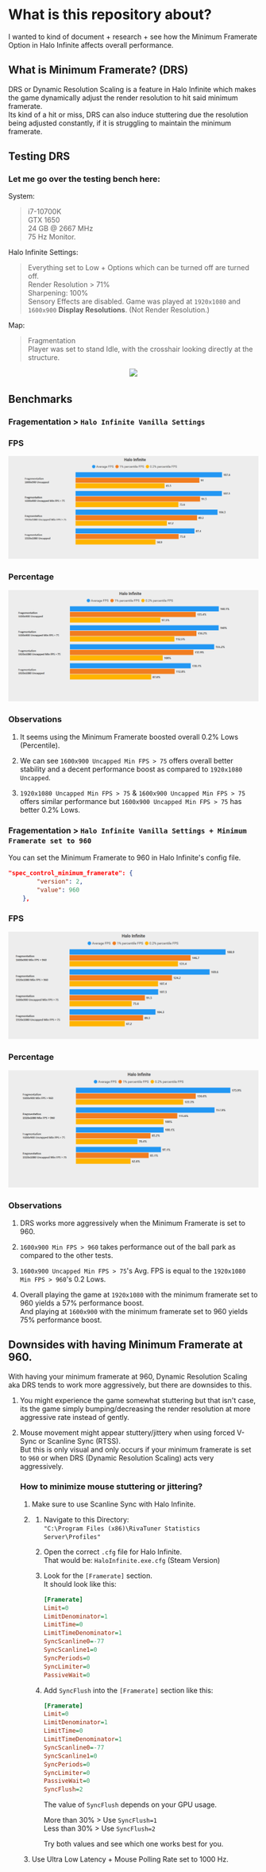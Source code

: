 # What is this repository about?
I wanted to kind of document + research + see how the Minimum Framerate Option in Halo Infinite affects overall performance.

## What is Minimum Framerate? (DRS)
DRS or Dynamic Resolution Scaling is a feature in Halo Infinite which makes the game dynamically adjust the render resolution to hit said minimum framerate.          
Its kind of a hit or miss, DRS can also induce stuttering due the resolution being adjusted constantly, if it is struggling to maintain the minimum framerate.

## Testing DRS

### Let me go over the testing bench here:
System:
> i7-10700K       
> GTX 1650       
> 24 GB @ 2667 MHz      
> 75 Hz Monitor.

Halo Infinite Settings:
> Everything set to Low + Options which can be turned off are turned off.         
> Render Resolution > 71%   
> Sharpening: 100%         
> Sensory Effects are disabled.
> Game was played at `1920x1080` and `1600x900` **Display Resolutions**. (Not Render Resolution.)

Map:
> Fragmentation       
> Player was set to stand Idle, with the crosshair looking directly at the structure.       
<p align='center'><img src='images/Untitled.png'></p>

## Benchmarks

### Fragementation > `Halo Infinite Vanilla Settings`

### FPS
<p align='center'><img src='images/fragementation.png'></p>

### Percentage
<p align='center'><img src='images/fragementation percent.png'></p>

### Observations
1. It seems using the Minimum Framerate boosted overall 0.2% Lows (Percentile).    

2. We can see `1600x900 Uncapped Min FPS > 75` offers overall better stability and a decent performance boost as compared to `1920x1080 Uncapped`.

3. `1920x1080 Uncapped Min FPS > 75` & `1600x900 Uncapped Min FPS > 75` offers similar performance but `1600x900 Uncapped Min FPS > 75` has better 0.2% Lows.


### Fragementation > `Halo Infinite Vanilla Settings + Minimum Framerate set to 960`

You can set the Minimum Framerate to 960 in Halo Infinite's config file.
```json
"spec_control_minimum_framerate": {
        "version": 2,
        "value": 960
    },
```

### FPS
<p align='center'><img src='images/fragementation 960.png'></p>

### Percentage
<p align='center'><img src='images/fragementation 960 percent.png'></p>

### Observations
1. DRS works more aggressively when the Minimum Framerate is set to 960.

2. `1600x900 Min FPS > 960` takes performance out of the ball park as compared to the other tests.

3. `1600x900 Uncapped Min FPS > 75`'s Avg. FPS is equal to the `1920x1080 Min FPS > 960`'s 0.2 Lows.

4. Overall playing the game at `1920x1080` with the minimum framerate set to 960 yields a 57% performance boost.             
   And playing at `1600x900` with the minimum framerate set to 960 yields 75% performance boost.


## Downsides with having Minimum Framerate at 960.
With having your minimum framerate at 960, Dynamic Resolution Scaling aka DRS tends to work more aggressively, but there are downsides to this.

1. You might experience the game somewhat stuttering but that isn't case, its the game simply bumping/decreasing the render resolution at more aggressive rate instead of gently.

2. Mouse movement might appear stuttery/jittery when using forced V-Sync or Scanline Sync (RTSS).        
    But this is only visual and only occurs if your minimum framerate is set to `960` or when DRS (Dynamic Resolution Scaling) acts very aggressively.

    ### How to minimize mouse stuttering or jittering?
    
    1. Make sure to use Scanline Sync with Halo Infinite.
  
    2. 1. Navigate to this Directory:                  
        `"C:\Program Files (x86)\RivaTuner Statistics Server\Profiles"`    

        2. Open the correct `.cfg` file for Halo Infinite.       
            That would be:  `HaloInfinite.exe.cfg`  (Steam Version)        

        3. Look for the `[Framerate]` section.       
            It should look like this:         
            ```ini
            [Framerate]
            Limit=0
            LimitDenominator=1
            LimitTime=0
            LimitTimeDenominator=1
            SyncScanline0=-77
            SyncScanline1=0
            SyncPeriods=0
            SyncLimiter=0
            PassiveWait=0
            ```
        4. Add `SyncFlush` into the `[Framerate]` section like this:         
            ```ini
            [Framerate]
            Limit=0
            LimitDenominator=1
            LimitTime=0
            LimitTimeDenominator=1
            SyncScanline0=-77
            SyncScanline1=0
            SyncPeriods=0
            SyncLimiter=0
            PassiveWait=0
            SyncFlush=2
            ```
           The value of `SyncFlush` depends on your GPU usage.             

           More than 30% > Use `SyncFlush=1`    
           Less than 30% > Use `SyncFlush=2`        

           Try both values and see which one works best for you.

    3. Use Ultra Low Latency + Mouse Polling Rate set to 1000 Hz.
